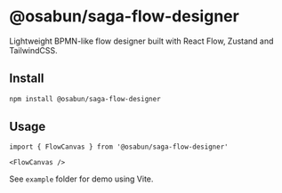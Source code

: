 # @osabun/saga-flow-designer

Lightweight BPMN-like flow designer built with React Flow, Zustand and TailwindCSS.

## Install

```bash
npm install @osabun/saga-flow-designer
```

## Usage

```tsx
import { FlowCanvas } from '@osabun/saga-flow-designer'

<FlowCanvas />
```

See `example` folder for demo using Vite.
